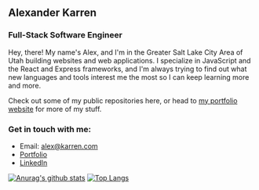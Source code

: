 ## Alexander Karren
### Full-Stack Software Engineer

Hey, there! My name's Alex, and I'm in the Greater Salt Lake City Area of Utah building websites and web applications. I specialize in JavaScript and the React and Express frameworks, and I'm always trying to find out what new languages and tools interest me the most so I can keep learning more and more.

Check out some of my public repositories here, or head to [my portfolio website](https://alexanderkarren.com) for more of my stuff.

### Get in touch with me:

* Email: [alex@karren.com](alex@karren.com)
* [Portfolio](https://alexanderkarren.com)
* [LinkedIn](https://www.linkedin.com/in/alexander-karren/)

[![Anurag's github stats](https://github-readme-stats.vercel.app/api?username=AlexanderKarren)](https://github.com/anuraghazra/github-readme-stats)
[![Top Langs](https://github-readme-stats.vercel.app/api/top-langs/?username=AlexanderKarren)](https://github.com/anuraghazra/github-readme-stats)
